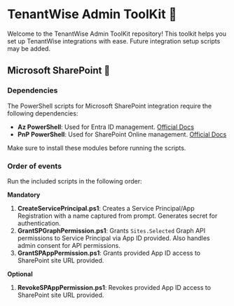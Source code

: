 # TenantWise Admin ToolKit 🚀

Welcome to the TenantWise Admin ToolKit repository! This toolkit helps you set up TenantWise integrations with ease. Future integration setup scripts may be added.

## Microsoft SharePoint 📑

### Dependencies

The PowerShell scripts for Microsoft SharePoint integration require the following dependencies:

- **Az PowerShell**: Used for Entra ID management. [Official Docs](https://learn.microsoft.com/en-us/powershell/azure/new-azureps-module-az)
- **PnP PowerShell**: Used for SharePoint Online management. [Official Docs](https://pnp.github.io/powershell/index.html)

Make sure to install these modules before running the scripts.

### Order of events

Run the included scripts in the following order:

**Mandatory**

1. **CreateServicePrincipal.ps1**: Creates a Service Principal/App Registration with a name captured from prompt. Generates secret for authentication.
2. **GrantSPGraphPermission.ps1**: Grants `Sites.Selected` Graph API permissions to Service Principal via App ID provided. Also handles admin consent for API permissions.
3. **GrantSPAppPermission.ps1**: Grants provided App ID access to SharePoint site URL provided.

**Optional**

1. **RevokeSPAppPermission.ps1**: Revokes provided App ID access to SharePoint site URL provided.